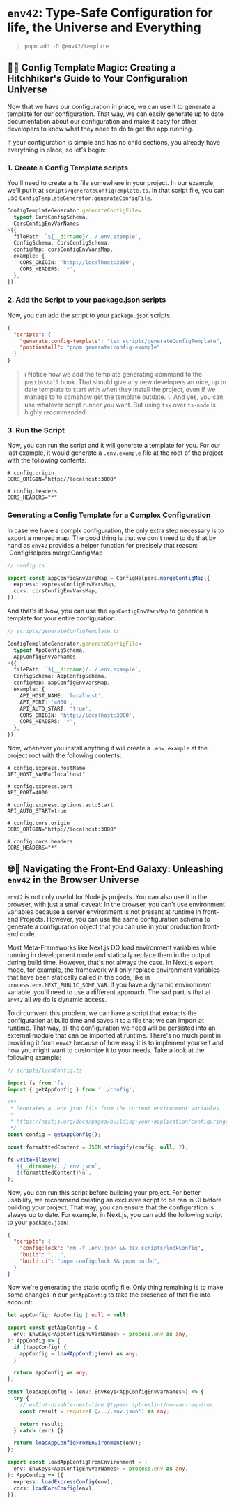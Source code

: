 # `env42`: Type-Safe Configuration for life, the Universe and Everything

> `pnpm add -D @env42/template`

## 📄✨ Config Template Magic: Creating a Hitchhiker's Guide to Your Configuration Universe

Now that we have our configuration in place, we can use it to generate a template for our configuration. That way, we can easily generate up to date documentation about our configuration and make it easy for other developers to know what they need to do to get the app running.

If your configuration is simple and has no child sections, you already have everything in place, so let's begin:

### 1. Create a Config Template scripts
You'll need to create a ts file somewhere in your project. In our example, we'll put it at `scripts/generateConfigTemplate.ts`. In that script file, you can use `ConfigTemplateGenerator.generateConfigFile`.

```typescript
ConfigTemplateGenerator.generateConfigFile<
  typeof CorsConfigSchema,
  CorsConfigEnvVarNames
>({
  filePath: `${__dirname}/../.env.example`,
  ConfigSchema: CorsConfigSchema,
  configMap: corsConfigEnvVarsMap,
  example: {
    CORS_ORIGIN: 'http://localhost:3000',
    CORS_HEADERS: '*',
  },
});
```

### 2. Add the Script to your package.json scripts
Now, you can add the script to your `package.json` scripts.

```json
{
  "scripts": {
    "generate:config-template": "tsx scripts/generateConfigTemplate",
    "postinstall": "pnpm generate:config-example"
  }
}
```
> ℹ️ Notice how we add the template generating command to the `postinstall` hook. That should give any new developers an nice, up to date template to start with when they install the project, even if we manage to to somehow get the template outdate.
> 💡 And yes, you can use whatever script runner you want. But using `tsx` over `ts-node` is highly recommended

### 3. Run the Script
Now, you can run the script and it will generate a template for you. For our last example, it would generate a `.env.example` file at the root of the project with the following contents:

```
# config.origin
CORS_ORIGIN="http://localhost:3000"

# config.headers
CORS_HEADERS="*"
```

### Generating a Config Template for a Complex Configuration
In case we have a complx configuration, the only extra step necessary is to export a merged map. The good thing is that we don't need to do that by hand as `env42` provides a helper function for precisely that reason: `ConfigHelpers.mergeConfigMap

```typescript
// config.ts

export const appConfigEnvVarsMap = ConfigHelpers.mergeConfigMap({
  express: expressConfigEnvVarsMap,
  cors: corsConfigEnvVarsMap,
});
```

And that's it! Now, you can use the `appConfigEnvVarsMap` to generate a template for your entire configuration.

```typescript
// scripts/generateConfigTemplate.ts

ConfigTemplateGenerator.generateConfigFile<
  typeof AppConfigSchema,
  AppConfigEnvVarNames
>({
  filePath: `${__dirname}/../.env.example`,
  ConfigSchema: AppConfigSchema,
  configMap: appConfigEnvVarsMap,
  example: {
    API_HOST_NAME: 'localhost',
    API_PORT: '4000',
    API_AUTO_START: 'true',
    CORS_ORIGIN: 'http://localhost:3000',
    CORS_HEADERS: '*',
  },
});
```

Now, whenever you install anything it will create a `.env.example` at the project root with the following contents:

```
# config.express.hostName
API_HOST_NAME="localhost"

# config.express.port
API_PORT=4000

# config.express.options.autoStart
API_AUTO_START=true

# config.cors.origin
CORS_ORIGIN="http://localhost:3000"

# config.cors.headers
CORS_HEADERS="*"
```

## 🌐🚀 Navigating the Front-End Galaxy: Unleashing `env42` in the Browser Universe

`env42` is not only useful for Node.js projects. You can also use it in the browser, with just a small caveat: In the browser, you can't use environment variables because a server environment is not present at runtime in front-end Projects. However, you can use the same configuration schema to generate a configuration object that you can use in your production front-end code. 

Most Meta-Frameworks like Next.js DO load environment variables while running in development mode and statically replace them in the output during build time. However, that's not always the case. In Next.js `export` mode, for example, the framework will only replace environment variables that have been statically called in the code, like in `process.env.NEXT_PUBLIC_SOME_VAR`. If you have a dynamic environment variable, you'll need to use a different approach. The sad part is that at `env42` all we do is dynamic access. 

To circumvent this problem, we can have a script that extracts the configuration at build time and saves it to a file that we can import at runtime. That way, all the configuration we need will be persisted into an external module that can be imported at runtime. There's no much point in providing it from `env42` because of how easy it is to implement yourself and how you might want to customize it to your needs. Take a look at the following example:

```typescript
// scripts/lockConfig.ts

import fs from 'fs';
import { getAppConfig } from '../config';

/**
 * Generates a .env.json file from the current environment variables.
 *
 * https://nextjs.org/docs/pages/building-your-application/configuring/environment-variables#bundling-environment-variables-for-the-browser
 */
const config = getAppConfig();

const formatttedContent = JSON.stringify(config, null, 2);

fs.writeFileSync(
  `${__dirname}/../.env.json`,
  `${formatttedContent}\n`,
);
```

Now, you can run this script before building your project. For better usability, we recommend creating an exclusive script to be ran in CI before building your project. That way, you can ensure that the configuration is always up to date. For example, in Next.js, you can add the following script to your `package.json`:

```json
{
  "scripts": {
    "config:lock": "rm -f .env.json && tsx scripts/lockConfig",
    "build": "...",
    "build:ci": "pnpm config:lock && pnpm build",
  }
}
```

Now we're generating the static config file. Only thing remaining is to make some changes in our `getAppConfig` to take the presence of that file into account:

```typescript
let appConfig: AppConfig | null = null;

export const getAppConfig = (
  env: EnvKeys<AppConfigEnvVarNames> = process.env as any,
): AppConfig => {
  if (!appConfig) {
    appConfig = loadAppConfig(env) as any;
  }

  return appConfig as any;
};

const loadAppConfig = (env: EnvKeys<AppConfigEnvVarNames>) => {
  try {
    // eslint-disable-next-line @typescript-eslint/no-var-requires
    const result = require('@/../.env.json') as any;

    return result;
  } catch (err) {}

  return loadAppConfigFromEnvironment(env);
};

export const loadAppConfigFromEnvironment = (
  env: EnvKeys<AppConfigEnvVarNames> = process.env as any,
): AppConfig => ({
  express: loadExpressConfig(env),
  cors: loadCorsConfig(env),
});
```
